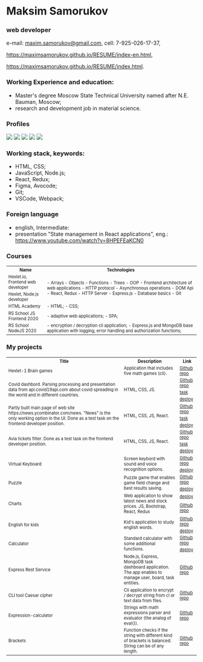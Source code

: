 # Maksim Samorukov
### web developer
e-mail: maxim.samorukov@gmail.com,
cell: 7-925-026-17-37,

https://maximsamorukov.github.io/RESUME/index-en.html,

https://maximsamorukov.github.io/RESUME/index.html.

### Working Experience and education:
- Master's degree Moscow State Technical University named after N.E. Bauman, Moscow;
- research and development job in material science.

### Profiles

[![](https://img.shields.io/static/v1?label=Github&message=Profile&logo=github&color=success&style=flat-square)](https://github.com/MaximSamorukov) [![](https://img.shields.io/static/v1?label=Hexlet&message=Profile&color=informational&style=flat-square)](https://ru.hexlet.io/u/maksim_ralph) [![](https://img.shields.io/static/v1?label=Codewars&message=Profile&logo=codewars&color=orange&style=flat-square)](https://www.codewars.com/users/Maxim%20Samorukov) [![](https://img.shields.io/static/v1?label=LinkedIn&message=Profile&logo=linkedin&color=blueviolet&style=flat-square)](https://www.linkedin.com/in/maxim-samorukov-a2b10691/) [![](https://img.shields.io/static/v1?label=Resume&message=english&color=informational&style=flat-square)](https://resume.io/r/sp3tFgS9X)

### Working stack, keywords:
- HTML, CSS;
- JavaScript, Node.js;
- React, Redux;
- Figma, Avocode;
- Git;
- VSCode, Webpack;

### Foreign language
- english, Intermediate:
- presentation "State management in React applications", eng.: https://www.youtube.com/watch?v=8HPEFEaKCN0

### Courses

  <table style="font-size: 80%" width="100%">
    <tr>
      <th>Name</th>
      <th>Technologies</th>
    </tr>
    <tr>
      <td>Hexlet.io, Frontend web developer</td>
      <td rowspan="2">
        - Arrays
        - Objects
        - Functions
        - Trees
        - OOP
        - Frontend architecture of web applications
        - HTTP protocol
        - Asynchronous operations
        - DOM Api
        - React, Redux
        - HTTP Server
        - Express.js
        - Database basics
        - Git
      </td>
    </tr>
    <tr>
      <td>Hexlet, Node.js developer</td>
    </tr>
    <tr>
      <td>HTML Academy</td>
      <td>
        - HTML;
        - CSS;
      </td>
    </tr>
    <tr>
      <td>RS School JS Frontend 2020</td>
      <td>
        - adaptive web applications;
        - SPA;
      </td>
    </tr>
    <tr>
      <td>RS School NodeJS 2020</td>
      <td>
        - encryption / decryption cli application;
        - Express.js and MongoDB base application with logging, error handling and authorization functions;
      </td>
    </tr>
  </table>

### My projects
  <table style="font-size: 80%" width="100%">
    <tr>
                <th>Title</th>
                <th>Description</th>
                <th>Link</th>
            </tr>
            <tr>
                <td>Hexlet-1 Brain games</td>
                <td>Application that includes five math games (cli).</td>
                <td><a href="https://github.com/MaximSamorukov/frontend-project-lvl1">Github repo</a></td>
            </tr>
            <tr>
                <td rowspan="3">Covid dashbord. Parsing processing and presentation data from api.covid19api.com about covid spreading in the world and in different countries.</td>
                <td rowspan="3">HTML, CSS, JS.</td>
                <td><a href="https://github.com/MaximSamorukov/covid">Github repo</a></td>
            </tr>
            <td><a href="https://github.com/rolling-scopes-school/tasks/blob/master/tasks/covid-dashboard.md">task</a>
            </td>
            </tr>
            <tr>
                <td><a href="https://pedantic-bhabha-137b93.netlify.app/">deploy </a></td>
            </tr>
            <tr>
                <td rowspan="3">Partly built main page of web site https://news.ycombinator.com/news. "News" is the only working option in the UI. Done as a test task on the frontend developer position.</td>
                <td rowspan="3">HTML, CSS, JS, React.</td>
                <td><a href="https://github.com/MaximSamorukov/avito-test">Github repo</a></td>
            </tr>
            <td><a href="https://github.com/avito-tech/sx-frontend-trainee-assignment">task</a>
            </td>
            </tr>
            <tr>
                <td><a href="https://determined-noether-6d7cb3.netlify.app/">deploy </a></td>
            </tr>
            <tr>
                <td rowspan="3">Avia tickets filter. Done as a test task on the frontend developer position.</td>
                <td rowspan="3">HTML, CSS, JS, React.</td>
                <td><a href="https://github.com/MaximSamorukov/avia-sales-front-end">Github repo</a></td>
            </tr>
            <td><a href="https://github.com/KosyanMedia/test-tasks/tree/master/aviasales_frontend">task</a>
            </td>
            </tr>
            <tr>
                <td><a href="https://fervent-fermi-869fdb.netlify.app/">deploy </a></td>
            </tr>
            <tr>
                <td rowspan="2">Virtual Keyboard</td>
                <td rowspan="2">Screen keybord with sound and voice recognition options.</td>
                <td><a href="https://github.com/MaximSamorukov/data-test/tree/virtual">Github
                        repo</a></td>
            </tr>
            <tr>
                <td><a href="https://MaximSamorukov.github.io/data-test/virtual-keyboard">deploy </a>
                </td>
            </tr>
            <tr>
                <td rowspan="2">Puzzle</td>
                <td rowspan="2">Puzzle game that enables game field change and best results saving.</td>
                <td><a href="https://github.com/MaximSamorukov/data-test/tree/gem-puzzle">Github repo</a></td>
            </tr>
            <tr>
                <td><a href="https://MaximSamorukov.github.io/data-test/gem-puzzle/gem-puzzle/dist/">deploy </a></td>
            </tr>
            <tr>
                <td rowspan="2">Charts</td>
                <td rowspan="2">Web application to show latest news and stock prices. JS, Bootstrap, React, Redux</td>
                <td><a href="https://goofy-curie-94191e.netlify.app/">deploy </a></td>
            </tr>
            <tr>
                <td><a href="https://github.com/MaximSamorukov/charts/tree/charts-dev">Github repo</a></td>
            </tr>
                <tr>
                <td rowspan="2">English for kids</td>
                <td rowspan="2">Kid's application to study english words.</td>
                <td><a href="https://github.com/MaximSamorukov/data-test/tree/english-for-kids">Github repo</a>
                </td>
            </tr>
            <tr>
                <td><a href="https://rolling-scopes-school.github.io/maximsamorukov-JS2020Q3/english-for-kids/dist/">deploy
                        </a></td>
            </tr>
            <tr>
                <td rowspan="2">Calculator</td>
                <td rowspan="2">Standard calculator with some additional functions.</td>
                <td><a href="https://github.com/MaximSamorukov/data-test/tree/calculator">Github repo</a></td>
            </tr>
            <tr>
                <td><a href="https://maximsamorukov.github.io/data/calculator/">deploy </a></td>
            </tr>
            <tr>
                <td>Express Rest Service</td>
                <td>Node.js, Express, MongoDB task dashboard application. The app enables to manage user, board, task entities.</td>
                <td><a href="https://github.com/MaximSamorukov/nodejs-rss-course">Github repo</a></td>
            </tr>
            <tr>
                <td>CLI tool Caesar cipher</td>
                <td>Cli application to encrypt / decrypt string from cl or text data from files.</td>
                <td><a href="https://github.com/MaximSamorukov/caesar-cipher">Github repo</a></td>
            </tr>
            <tr>
                <td>Expression-calculator</td>
                <td>Strings with math expressions parser and evaluator (the analog of eval()).</td>
                <td><a href="https://github.com/MaximSamorukov/expression-calculator">Github repo</a></td>
            </tr>
            <tr>
                <td>Brackets</td>
                <td>Function checks if the string with different kind of brackets is balanced. String can be of any length.</td>
                <td><a href="https://github.com/MaximSamorukov/brackets">Github repo</a></td>
            </tr>
  </table>


